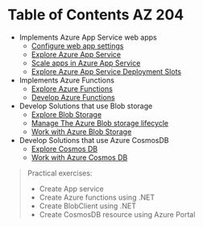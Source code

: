 # Table of Contents AZ 204
- Implements Azure App Service web apps
  - [Configure web app settings](LearningPath/ImplementsAzureAppServiceWebapps/ConfigureWebAppSettings.md)
  - [Explore Azure App Service](LearningPath/ImplementsAzureAppServiceWebapps/ExploreAzureAppService.md)
  - [Scale apps in Azure App Service](LearningPath/ImplementsAzureAppServiceWebapps/ScaleAppsInAzureAppService.md)
  - [Explore Azure App Service Deployment Slots](LearningPath/ImplementsAzureAppServiceWebapps/ExploreAzureAppServiceDeploymentSlots.md)
- Implements Azure Functions
  - [Explore Azure Functions](LearningPath/ImplementsAzureFunctions/ExploreAzureFunctions.md)
  - [Develop Azure Functions](LearningPath/ImplementsAzureFunctions/DevelopAzureFunctions.md)
- Develop Solutions that use Blob storage
  - [Explore Blob Storage](LearningPath/DevelopSolutionsThatUseBlobStorage/ExploreBlobStorage.md)
  - [Manage The Azure Blob storage lifecycle](LearningPath/DevelopSolutionsThatUseBlobStorage/ManageTheAzureBlobStorageLifeCycle.md)
  - [Work with Azure Blob Storage](LearningPath/DevelopSolutionsThatUseBlobStorage/WorkWithAzureBlobStorage.md)
- Develop Solutions that use Azure CosmosDB
  - [Explore Cosmos DB](LearningPath/DevelopSolutionsThatUseAzureCosmosDB/ExploreCosmosDB.md)
  - [Work with Azure Cosmos DB](LearningPath/DevelopSolutionsThatUseAzureCosmosDB/WorkWithAzureCosmosDB.md)

> Practical exercises:
> - Create App service
> - Create Azure functions using .NET
> - Create BlobClient using .NET
> - Create CosmosDB resource using Azure Portal